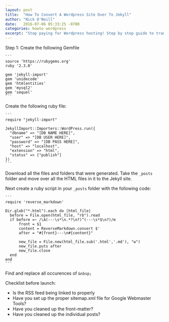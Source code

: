```yaml
---
layout: post
title:  "How To Convert A Wordpress Site Over To Jekyll"
author: "Nick O'Neill"
date:   2016-07-06 05:33:25 -0700
categories: howto wordpress
excerpt: "Stop paying for Wordpress hosting! Step by step guide to transfer from Wordpress to Jekyll."
---
```

Step 1: Create the following Gemfile

    ```
    source 'https://rubygems.org'
    ruby '2.3.0'

    gem 'jekyll-import'
    gem 'unidecode'
    gem 'htmlentities'
    gem 'mysql2'
    gem 'sequel'
    ```

Create the following ruby file:

    ```
    require "jekyll-import"

    JekyllImport::Importers::WordPress.run({
      "dbname" => "[DB NAME HERE]",
      "user" => "[DB USER HERE]",
      "password" => "[DB PASS HERE]",
      "host" => "localhost",
      "extension" => "html",
      "status" => ["publish"]
    })
    ```

Download all the files and folders that were generated. Take the `_posts` folder and move over all the HTML files in it to the Jekyll site.

Next create a ruby script in your `_posts` folder with the following code:

    ```
    require 'reverse_markdown'

    Dir.glob("*.html").each do |html_file|
      before = File.open(html_file, "rb").read
      if before =~ /\A(---\s*\n.*?\n?)^(---\s*$\n?)/m
          front = $1
          content = ReverseMarkdown.convert $'
          after = "#{front}---\n#{content}"

          new_file = File.new(html_file.sub('.html','.md'), "w")
          new_file.puts after
          new_file.close
      end
    end
    ```

Find and replace all occurences of `&nbsp;`


Checklist before launch:
- Is the RSS feed being linked to properly
- Have you set up the proper sitemap.xml file for Google Webmaster Tools?
- Have you cleaned up the front-matter?
- Have you cleaned up the individual posts?
